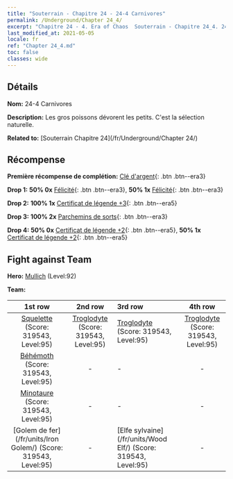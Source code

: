 ```yaml
---
title: "Souterrain - Chapitre 24 - 24-4 Carnivores"
permalink: /Underground/Chapter 24_4/
excerpt: "Chapitre 24 - 4. Era of Chaos  Souterrain - Chapitre 24_4. 24-4 Carnivores"
last_modified_at: 2021-05-05
locale: fr
ref: "Chapter 24_4.md"
toc: false
classes: wide
---
```


## Détails

 **Nom:** 24-4 Carnivores

 **Description:** Les gros poissons dévorent les petits. C'est la sélection naturelle.

 **Related to:** [Souterrain Chapitre 24](/fr/Underground/Chapter 24/)

## Récompense

 **Première récompense de complétion:** [Clé d'argent](/ItemsFR/con_693/){: .btn .btn--era3}

 **Drop 1:** **50% 0x** [Félicité](/ItemsFR/her_424/){: .btn .btn--era3}, **50% 1x** [Félicité](/ItemsFR/her_424/){: .btn .btn--era3}

 **Drop 2:** **100% 1x** [Certificat de légende +3](/ItemsFR/mat_88/){: .btn .btn--era5}

 **Drop 3:** **100% 2x** [Parchemins de sorts](/ItemsFR/con_694/){: .btn .btn--era3}

 **Drop 4:** **50% 0x** [Certificat de légende +2](/ItemsFR/mat_81/){: .btn .btn--era5}, **50% 1x** [Certificat de légende +2](/ItemsFR/mat_81/){: .btn .btn--era5}


## Fight against Team
 **Hero:** [Mullich](/fr/heroes/Mullich/) (Level:92)

 **Team:**


  | 1st row | 2nd row | 3rd row | 4th row |
  |:----:|:----:|:----|:----:|
  | [Squelette](/fr/units/Skeleton/) (Score: 319543, Level:95)  | [Troglodyte](/fr/units/Troglodyte/) (Score: 319543, Level:95)  | [Troglodyte](/fr/units/Troglodyte/) (Score: 319543, Level:95)  | [Troglodyte](/fr/units/Troglodyte/) (Score: 319543, Level:95)  |
  | [Béhémoth](/fr/units/Behemoth/) (Score: 319543, Level:95)  | - | - | - |
  | [Minotaure](/fr/units/Minotaur/) (Score: 319543, Level:95)  | - | - | - |
  | [Golem de fer](/fr/units/Iron Golem/) (Score: 319543, Level:95)  | - | [Elfe sylvaine](/fr/units/Wood Elf/) (Score: 319543, Level:95)  | - |


